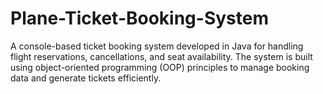 # Plane-Ticket-Booking-System
A console-based ticket booking system developed in Java for handling flight reservations, cancellations, and seat availability. The system is built using object-oriented programming (OOP) principles to manage booking data and generate tickets efficiently.
